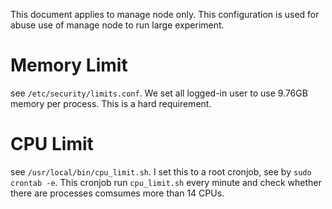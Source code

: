 This document applies to manage node only. This configuration is used for abuse use of manage node to run large experiment.

# Memory Limit
see `/etc/security/limits.conf`.
We set all logged-in user to use 9.76GB memory per process.
This is a hard requirement.

# CPU Limit
see `/usr/local/bin/cpu_limit.sh`.
I set this to a root cronjob, see by `sudo crontab -e`.
This cronjob run `cpu_limit.sh` every minute and check whether there are processes comsumes more than 14 CPUs.
